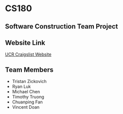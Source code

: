# CS180 

## Software Construction Team Project

## Website Link
[UCR Craigslist Website](http://practicemakesperfect.co.nf "UCR Craigslist")

## Team Members
*  Tristan Zickovich
*  Ryan Luk
*  Michael Chen
*  Timothy Truong
*  Chuanping Fan
*  Vincent Doan
